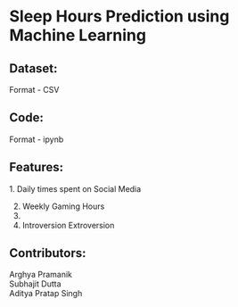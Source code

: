 <h1>Sleep Hours Prediction using Machine Learning</h1>
<h2><strong>Dataset: </strong></h2>
<p>Format - CSV</p>
<h2><strong>Code: </strong></h2> 
<p>Format - ipynb </p>
<h2><strong>Features: </strong></h2>
1. Daily times spent on Social Media

2. Weekly Gaming Hours
3. 
4. Introversion Extroversion
<h2><strong>Contributors: </strong></h2> <p>Arghya Pramanik <br>Subhajit Dutta <br>Aditya Pratap Singh</p>
 
